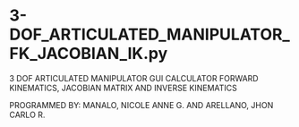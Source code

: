 # 3-DOF_ARTICULATED_MANIPULATOR_FK_JACOBIAN_IK.py
 3 DOF ARTICULATED MANIPULATOR GUI CALCULATOR
 FORWARD KINEMATICS, JACOBIAN MATRIX AND INVERSE KINEMATICS
 
 PROGRAMMED BY:
 MANALO, NICOLE ANNE G. AND ARELLANO, JHON CARLO R.
